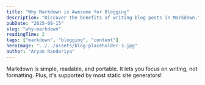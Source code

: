 ```yaml
---
title: "Why Markdown is Awesome for Blogging"
description: "Discover the benefits of writing blog posts in Markdown."
pubDate: "2025-08-15"
slug: "why-markdown"
readingTime: 2
tags: ["markdown", "blogging", "content"]
heroImage: "../../assets/blog-placeholder-3.jpg"
author: "Aryan Randeriya"
---
```


Markdown is simple, readable, and portable. It lets you focus on writing, not formatting. Plus, it's supported by most static site generators!
